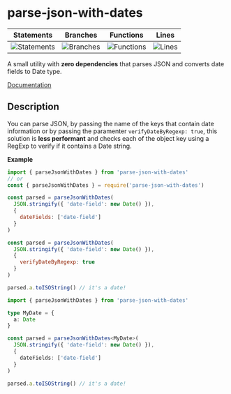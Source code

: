 # parse-json-with-dates

| Statements                | Branches                | Functions                | Lines                |
| ------------------------- | ----------------------- | ------------------------ | -------------------- |
| ![Statements](https://img.shields.io/badge/Coverage-100%25-brightgreen.svg) | ![Branches](https://img.shields.io/badge/Coverage-90%25-brightgreen.svg) | ![Functions](https://img.shields.io/badge/Coverage-100%25-brightgreen.svg) | ![Lines](https://img.shields.io/badge/Coverage-100%25-brightgreen.svg) |

A small utility with **zero dependencies** that parses JSON and converts date fields to Date type.  

[Documentation](./docs/modules.md)

## Description

You can parse JSON, by passing the name of the keys that contain date information or by passing the paramenter `verifyDateByRegexp: true`, this solution is **less performant** and checks each of the object key using a RegExp to verify if it contains a Date string.

**Example**

```js
import { parseJsonWithDates } from 'parse-json-with-dates'
// or
const { parseJsonWithDates } = require('parse-json-with-dates')

const parsed = parseJsonWithDates(
  JSON.stringify({ 'date-field': new Date() }),
  {
    dateFields: ['date-field']
  }
)

const parsed = parseJsonWithDates(
  JSON.stringify({ 'date-field': new Date() }),
  {
    verifyDateByRegexp: true
  }
)

parsed.a.toISOString() // it's a date!
```

```typescript
import { parseJsonWithDates } from 'parse-json-with-dates'

type MyDate = {
  a: Date
}

const parsed = parseJsonWithDates<MyDate>(
  JSON.stringify({ 'date-field': new Date() }),
  {
    dateFields: ['date-field']
  }
)

parsed.a.toISOString() // it's a date!
```
